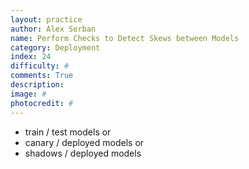 ```yaml
---
layout: practice
author: Alex Serban
name: Perform Checks to Detect Skews between Models
category: Deployment
index: 24
difficulty: #
comments: True
description:
image: #
photocredit: #
---
```


- train / test models or
- canary / deployed models or
- shadows / deployed models